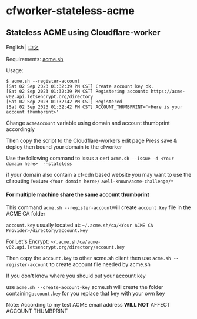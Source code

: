 # cfworker-stateless-acme

## Stateless ACME using Cloudflare-worker

English | [中文](https://github.com/lietblue/cfworker-stateless-acme/blob/main/README.zh-CN.md)

Requirements: [acme.sh](https://github.com/acmesh-official/acme.sh)

Usage:

```
$ acme.sh --register-account
[Sat 02 Sep 2023 01:32:39 PM CST] Create account key ok.
[Sat 02 Sep 2023 01:32:39 PM CST] Registering account: https://acme-v02.api.letsencrypt.org/directory
[Sat 02 Sep 2023 01:32:42 PM CST] Registered
[Sat 02 Sep 2023 01:32:42 PM CST] ACCOUNT_THUMBPRINT='<Here is your account thumbprint>'
```

Change `acmeAccount` variable using domain and account thumbprint accordingly


Then copy the script to the Cloudflare-workers edit page
Press save & deploy then bound your domain to the cfworker

Use the following command to issus a cert
`acme.sh --issue -d <Your domain here>  --stateless`


if your domain also contain a cf-cdn based website you may want to use the cf routing feature
`<Your domain here>/.well-known/acme-challenge/*`


#### For multiple machine share the same account thumbprint
This command `acme.sh --register-account`will create `account.key` file in the ACME CA folder


`account.key` usually located at:
`~/.acme.sh/ca/<Your ACME CA Provider>/directory/account.key`

For Let's Encrypt:
`~/.acme.sh/ca/acme-v02.api.letsencrypt.org/directory/account.key`


Then copy the `account.key` to other acme.sh client then use `acme.sh --register-account` to create account file needed by acme.sh


If you don't know where you should put your account key 

use `acme.sh --create-account-key` acme.sh will create the folder containing`account.key` for you replace that key with your own key


Note: According to my test ACME email address **WILL NOT** AFFECT ACCOUNT THUMBPRINT
